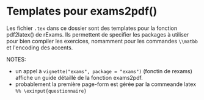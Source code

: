 # Templates pour exams2pdf()

Les fichier `.tex` dans ce dossier sont des templates pour la fonction pdf2latex() de rExams.
Ils permettent de specifier les packages à utiliser pour bien compiler les exercices, nomamment pour les commandes `\\matbb` et l'encoding des accents.


NOTES:
* un appel à `vignette("exams", package = "exams")` (fonctin de rexams) affiche un guide détaillé de la fonction exams2pdf.
* probablement la première page-form est gérée par la commeande latex `%% \exinput{questionnaire}`
